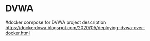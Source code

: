 # DVWA
#docker compose for DVWA
project description 
https://dockerdvwa.blogspot.com/2020/05/deploying-dvwa-over-docker.html
